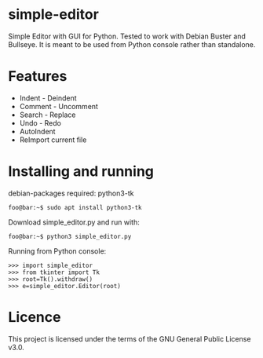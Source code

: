 # simple-editor
Simple Editor with GUI for Python.
Tested to work with Debian Buster and Bullseye.
It is meant to be used from Python console rather than standalone.

# Features
* Indent - Deindent
* Comment - Uncomment
* Search - Replace
* Undo - Redo
* AutoIndent
* ReImport current file

# Installing and running
debian-packages required: python3-tk

```console
foo@bar:~$ sudo apt install python3-tk
```

Download simple_editor.py and run with:

```console
foo@bar:~$ python3 simple_editor.py
```

Running from Python console:

```console
>>> import simple_editor
>>> from tkinter import Tk
>>> root=Tk().withdraw()
>>> e=simple_editor.Editor(root)
```

# Licence
This project is licensed under the terms of the GNU General Public License v3.0.
